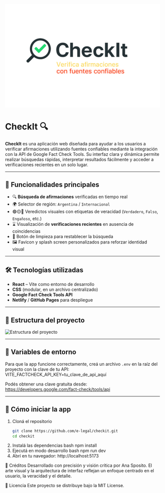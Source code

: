 ![CheckIt banner](./checkit-app/screenshots/banner.png)

# CheckIt 🔍

**CheckIt** es una aplicación web diseñada para ayudar a los usuarios a verificar afirmaciones utilizando fuentes confiables mediante la integración con la API de Google Fact Check Tools. Su interfaz clara y dinámica permite realizar búsquedas rápidas, interpretar resultados fácilmente y acceder a verificaciones recientes en un solo lugar.

---

## 🚀 Funcionalidades principales

- 🔍 **Búsqueda de afirmaciones** verificadas en tiempo real
- 🌍 Selector de región: `Argentina` / `Internacional`
- 🟢🟡🔴 Veredictos visuales con etiquetas de veracidad (`Verdadero`, `Falso`, `Engañoso`, etc.)
- ⌛ Visualización de **verificaciones recientes** en ausencia de coincidencias
- 🔄 Botón de limpieza para restablecer la búsqueda
- 🖼️ Favicon y splash screen personalizados para reforzar identidad visual

---

## 🛠️ Tecnologías utilizadas

- **React** – Vite como entorno de desarrollo
- **CSS** (modular, en un archivo centralizado)
- **Google Fact Check Tools API**
- **Netlify** / **GitHub Pages** para despliegue

---

## 📁 Estructura del proyecto
![Estructura del proyecto](./screenshots/estructura-proyecto.png)


---

## 🔐 Variables de entorno

Para que la app funcione correctamente, creá un archivo `.env` en la raíz del proyecto con la clave de tu API:
VITE_FACTCHECK_API_KEY=tu_clave_de_api_aquí

Podés obtener una clave gratuita desde: https://developers.google.com/fact-check/tools/api

---
 
## 🧪 Cómo iniciar la app

1. Cloná el repositorio  
   ```bash
   git clone https://github.com/e-legal/checkit.git
   cd checkit
2. Instalá las dependencias
    bash
    npm install
3. Ejecutá en modo desarrollo
    bash
    npm run dev
4. Abrí en tu navegador: http://localhost:5173

📝 Créditos
Desarrollado con precisión y visión crítica por Ana Sposito. El arte visual y la arquitectura de interfaz reflejan un enfoque centrado en el usuario, la veracidad y el detalle.

📄 Licencia
Este proyecto se distribuye bajo la MIT License.